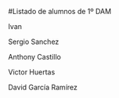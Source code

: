 #Listado de alumnos de 1º DAM


Ivan 

Sergio Sanchez

Anthony Castillo

Victor Huertas

David García Ramírez